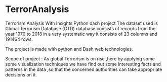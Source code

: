 # TerrorAnalysis
Terrorism Analysis With Insights Python dash project
The dataset used is Global Terrorism Database (GTD)
database consists of records from the year 1970 to 2018  in a very systematic way
it consists of 23 columns and 191464 rows.

The project is made with python and Dash web technologies.

Scope of project :
As global Terrorism is on rise ,here by applying some some visualization techniques we have find out some interesting facts and patterns in the  data ,so that the concerned
authorities can take appropriate decisions on it.

